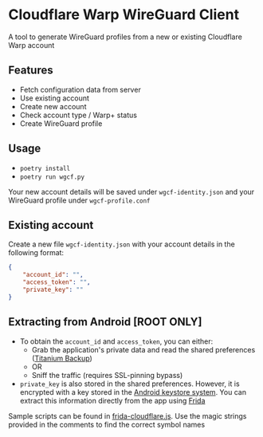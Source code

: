 # Cloudflare Warp WireGuard Client
A tool to generate WireGuard profiles from a new or existing Cloudflare Warp account

## Features
- Fetch configuration data from server
- Use existing account
- Create new account
- Check account type / Warp+ status
- Create WireGuard profile

## Usage
- `poetry install`
- `poetry run wgcf.py`

Your new account details will be saved under `wgcf-identity.json` and your WireGuard profile under `wgcf-profile.conf`

## Existing account
Create a new file `wgcf-identity.json` with your account details in the following format:
```json
{
    "account_id": "",
    "access_token": "",
    "private_key": ""
}
```

## Extracting from Android [ROOT ONLY]
- To obtain the `account_id` and `access_token`, you can either:
  - Grab the application's private data and read the shared preferences ([Titanium Backup](https://play.google.com/store/apps/details?id=com.keramidas.TitaniumBackup))
  - OR
  - Sniff the traffic (requires SSL-pinning bypass)
- `private_key` is also stored in the shared preferences. However, it is encrypted with a key stored in the [Android keystore system](https://developer.android.com/training/articles/keystore). You can extract this information directly from the app using [Frida](https://github.com/frida/frida)

Sample scripts can be found in [frida-cloudflare.js](frida-cloudflare.js). Use the magic strings provided in the comments to find the correct symbol names
